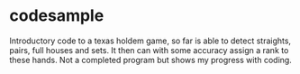 codesample
==========

Introductory code to a texas holdem game, so far is able to detect straights, pairs, full houses and sets. It then can with some accuracy assign a rank to these hands. Not a completed program but shows my progress with coding. 

